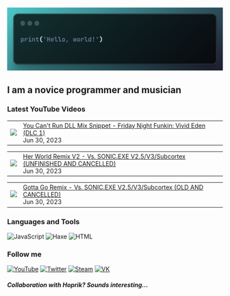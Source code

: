 [![Header](https://github.com/Nyan33/Nyan33/blob/main/assets/header.png)](https://www.youtube.com/channel/UCV-am5JX65zCBZZCsX4Fm2w)

## I am a novice programmer and musician

### Latest YouTube Videos
<!-- BLOG-POST-LIST:START --><table><tr><td><a href="https://www.youtube.com/watch?v=PKtrBbQmLNw"><img width="140px" src="https://i.ytimg.com/vi/PKtrBbQmLNw/mqdefault.jpg"></a></td>
<td><a href="https://www.youtube.com/watch?v=PKtrBbQmLNw">You Can&#39;t Run DLL Mix Snippet - Friday Night Funkin: Vivid Eden &lpar;DLC 1&rpar;</a><br/>Jun 30, 2023</td></tr></table>
<table><tr><td><a href="https://www.youtube.com/watch?v=R32Tlwz_6uo"><img width="140px" src="https://i.ytimg.com/vi/R32Tlwz_6uo/mqdefault.jpg"></a></td>
<td><a href="https://www.youtube.com/watch?v=R32Tlwz_6uo">Her World Remix V2 - Vs. SONIC.EXE V2.5/V3/Subcortex &lpar;UNFINISHED AND CANCELLED&rpar;</a><br/>Jun 30, 2023</td></tr></table>
<table><tr><td><a href="https://www.youtube.com/watch?v=o8a5iyfkEn4"><img width="140px" src="https://i.ytimg.com/vi/o8a5iyfkEn4/mqdefault.jpg"></a></td>
<td><a href="https://www.youtube.com/watch?v=o8a5iyfkEn4">Gotta Go Remix - Vs. SONIC.EXE V2.5/V3/Subcortex &lpar;OLD AND CANCELLED&rpar;</a><br/>Jun 30, 2023</td></tr></table>
<!-- BLOG-POST-LIST:END -->

### Languages and Tools
![JavaScript](https://img.shields.io/badge/-JavaScript-0B1216?style=for-the-badge&logo=JavaScript)
![Haxe](https://img.shields.io/badge/-Haxe-0B1216?style=for-the-badge&logo=Haxe)
![HTML](https://img.shields.io/badge/-HTML-0B1216?style=for-the-badge&logo=HTML5)

### Follow me
[![YouTube](https://img.shields.io/badge/-YouTube-0B1216?style=for-the-badge&logo=YouTube&logoColor=FF0038)](https://www.youtube.com/channel/UCV-am5JX65zCBZZCsX4Fm2w)
[![Twitter](https://img.shields.io/badge/-Twitter-0B1216?style=for-the-badge&logo=Twitter)](https://twitter.com/NyanBunBun1)
[![Steam](https://img.shields.io/badge/-Steam-0B1216?style=for-the-badge&logo=Steam)](https://steamcommunity.com/id/nyanbun/)
[![VK](https://img.shields.io/badge/-Vkontakte-0B1216?style=for-the-badge&logo=Vk&logoColor=1195F5)](https://vk.com/nyanbus)

##### Collaboration with Hoprik? Sounds interesting...